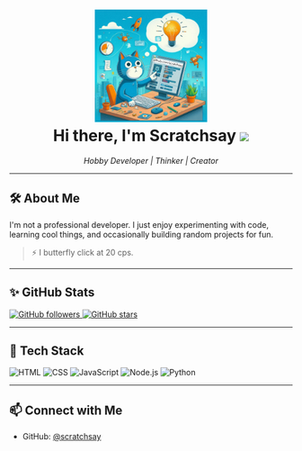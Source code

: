 <h1 align="center">
  <img src="https://raw.githubusercontent.com/scratchsay/scratchsay/main/scratchsay.png" width="200" alt="scratchsay logo"/>
  <br>
  Hi there, I'm Scratchsay <img src="https://raw.githubusercontent.com/MartinHeinz/MartinHeinz/master/wave.gif" width="30px"/>
</h1>

<p align="center">
  <em>Hobby Developer | Thinker | Creator</em>
</p>

---

## 🛠️ About Me

I'm not a professional developer. I just enjoy experimenting with code, learning cool things, and occasionally building random projects for fun.

> ⚡ I butterfly click at 20 cps.

---

## ✨ GitHub Stats

<p align="left">
  <a href="https://github.com/scratchsay?tab=followers">
    <img alt="GitHub followers" title="Follow me on GitHub" src="https://custom-icon-badges.demolab.com/github/followers/scratchsay?color=blue&label=Followers&logo=person-add&logoColor=white&style=for-the-badge"/>
  </a>
  <a href="https://github.com/scratchsay?tab=repositories&sort=stargazers">
    <img alt="GitHub stars" title="Total stars on GitHub" src="https://custom-icon-badges.demolab.com/github/stars/scratchsay?color=yellow&label=Stars&logo=star&logoColor=white&style=for-the-badge"/>
  </a>
</p>

---

## 🔧 Tech Stack

![HTML](https://img.shields.io/badge/-HTML5-E34F26?style=flat&logo=html5&logoColor=white)
![CSS](https://img.shields.io/badge/-CSS3-1572B6?style=flat&logo=css3)
![JavaScript](https://img.shields.io/badge/-JavaScript-F7DF1E?style=flat&logo=javascript&logoColor=black)
![Node.js](https://img.shields.io/badge/-Node.js-339933?style=flat&logo=node.js&logoColor=white)
![Python](https://img.shields.io/badge/-Python-3776AB?style=flat&logo=python&logoColor=white)

---

## 📫 Connect with Me

- GitHub: [@scratchsay](https://github.com/scratchsay)
